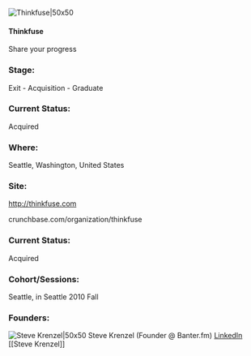 

![Thinkfuse|50x50](https://apimg.techstars.com/connect/images/image_files/5361/3b5d/b776/1035/b600/000a/original/ThinkFuse.jpg)

#### Thinkfuse
Share your progress

### Stage: 
Exit - Acquisition - Graduate 

### Current Status: 
Acquired

### Where:
Seattle, Washington, United States

### Site:
http://thinkfuse.com



crunchbase.com/organization/thinkfuse

### Current Status: 
Acquired

### Cohort/Sessions: 
Seattle, in Seattle 2010 Fall

### Founders: 

![Steve Krenzel|50x50](https://apimg.techstars.com/connect/images/image_files/55cce6a8a93e9fbc5c000005/original/krenzel_.jpg) Steve Krenzel (Founder @ Banter.fm) [LinkedIn](https://linkedin.com/in/stevekrenzel) [[Steve Krenzel]]


